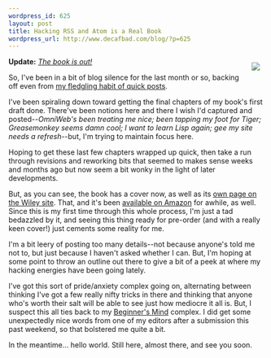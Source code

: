 ```yaml
--- 
wordpress_id: 625
layout: post
title: Hacking RSS and Atom is a Real Book
wordpress_url: http://www.decafbad.com/blog/?p=625
---
```

[<img src="http://media.wiley.com/product_data/coverImage/82/07645975/0764597582.jpg" align="right" style="margin:10px;" border="0" />][wbook]
<b>Update:</b> [<i>The book is out!</i>](http://decafbad.com/blog/2005/09/13/hacking-rss-and-atom-is-out)

So, I've been in a bit of blog silence for the last month or so, backing off even from [my fledgling habit of quick posts][quick].  

I've been spiraling down toward getting the final chapters of my book's first draft done.  There've been notions here and there I wish I'd captured and posted--*OmniWeb's been treating me nice; been tapping my foot for Tiger; Greasemonkey seems damn cool; I want to learn Lisp again; gee my site needs a refresh*--but, I'm trying to maintain focus here.

Hoping to get these last few chapters wrapped up quick, then take a run through revisions and reworking bits that seemed to makes sense weeks and months ago but now seem a bit wonky in the light of later developments.

But, as you can see, the book has a cover now, as well as its [own page on the Wiley site][wbook].  That, and it's been [available on Amazon][abook] for awhile, as well.  Since this is my first time through this whole process, I'm just a tad bedazzled by it, and seeing this thing ready for pre-order (and with a really keen cover!) just cements some reality for me.

I'm a bit leery of posting too many details--not because anyone's told me not to, but just because I haven't asked whether I can.  But, I'm hoping at some point to throw an outline out there to give a bit of a peek at where my hacking energies have been going lately.  

I've got this sort of pride/anxiety complex going on, alternating between thinking I've got a few really nifty tricks in there and thinking that anyone who's worth their salt will be able to see just how mediocre it all is.  But, I suspect this all ties back to my [Beginner's Mind][bmind] complex.  I did get some unexpectedly nice words from one of my editors after a submission this past weekend, so that bolstered me quite a bit.

In the meantime...  hello world.  Still here, almost there, and see you soon.

[abook]: http://www.amazon.com/exec/obidos/tg/detail/-/0764597582/0xdecafbad-20
[wbook]: http://www.wiley.com/WileyCDA/WileyTitle/productCd-0764597582.html
[quick]: http://www.decafbad.com/blog/2005/02/19/writing_no_things_of_epic_import
[bmind]: http://www.decafbad.com/blog/2005/01/07/beginners_mind_versus_teachers_mind
